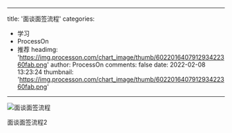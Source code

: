 
---
title: '面谈面签流程'
categories: 
 - 学习
 - ProcessOn
 - 推荐
headimg: 'https://img.processon.com/chart_image/thumb/602201640791293422360fab.png'
author: ProcessOn
comments: false
date: 2022-02-08 13:23:24
thumbnail: 'https://img.processon.com/chart_image/thumb/602201640791293422360fab.png'
---

<div>   
<img class="thumb" alt="面谈面签流程" src="https://img.processon.com/chart_image/thumb/602201640791293422360fab.png" referrerpolicy="no-referrer">
<p>面谈面签流程2</p>  
</div>
            
